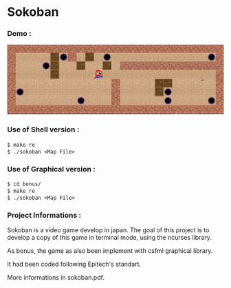 # Sokoban

### Demo :
![](public/demo.gif)

### Use of Shell version :
```
$ make re
$ ./sokoban <Map File>
```

### Use of Graphical version :
```
$ cd bonus/
$ make re
$ ./sokoban <Map File>
```

### Project Informations :

Sokoban is a video game develop in japan.
The goal of this project is to develop a copy of this game in terminal mode, using the ncurses library.

As bonus, the game as also been implement with csfml graphical library.

It had been coded following Epitech's standart.

More informations in sokoban.pdf.
